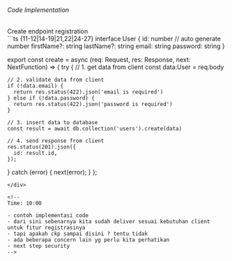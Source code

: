 <StandardTab choosen="usability" />

<div class="my-4"></div>

<div class="flex items-end space-x-5">
  <h6>Code Implementation</h6>
  <span class="text-sm text-gray-400">Create endpoint registration</span>
</div>

<div class="h-96 overflow-y-auto my-4">
```ts {11-12|14-19|21,22|24-27}
interface User {
  id: number // auto generate number
  firstName?: string
  lastName?: string
  email: string
  password: string
}

export const create = async (req: Request, res: Response, next: NextFunction) => {
  try {
    // 1. get data from client
    const data:User = req.body

    // 2. validate data from client
    if (!data.email) {
      return res.status(422).json('email is required')
    } else if (!data.password) {
      return res.status(422).json('password is required')
    }

    // 3. insert data to database
    const result = await db.collection('users').create(data)

    // 4. send response from client
    res.status(201).json({
      id: result.id,
    });
  } catch (error) {
    next(error);
  }
};

```
</div>

<!--
Time: 10:00

- contoh implementasi code
- dari sini sebenarnya kita sudah deliver sesuai kebutuhan client untuk fitur registrasinya
- tapi apakah ckp sampai disini ? tentu tidak
- ada beberapa concern lain yg perlu kita perhatikan
- next step security
-->